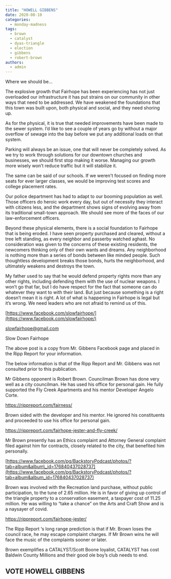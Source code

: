 ```yaml
---
title: "HOWELL GIBBENS"
date: 2020-08-10
categories: 
  - monday-madness
tags: 
  - brown
  - catalyst
  - dyas-triangle
  - election
  - gibbens
  - robert-brown
authors: 
  - admin
---
```


Where we should be…

The explosive growth that Fairhope has been experiencing has not just overloaded our infrastructure it has put strains on our community in other ways that need to be addressed. We have weakened the foundations that this town was built upon, both physical and social, and they need shoring up.

As for the physical, it is true that needed improvements have been made to the sewer system. I’d like to see a couple of years go by without a major overflow of sewage into the bay before we put any additional loads on that system.

Parking will always be an issue, one that will never be completely solved. As we try to work through solutions for our downtown churches and businesses, we should first stop making it worse. Managing our growth more wisely won’t reduce traffic but it will stabilize it.

The same can be said of our schools. If we weren't focused on finding more seats for ever larger classes, we would be improving test scores and college placement rates.

Our police department has had to adapt to our booming population as well. Those officers do heroic work every day, but out of necessity they interact with citizens less, and the department shows signs of evolving away from its traditional small-town approach. We should see more of the faces of our law-enforcement officers.

Beyond these physical elements, there is a social foundation to Fairhope that is being eroded. I have seen property purchased and cleared, without a tree left standing, as every neighbor and passerby watched aghast. No consideration was given to the concerns of these existing residents, the newcomers thinking only of their own wants and dreams. Any neighborhood is nothing more than a series of bonds between like minded people. Such thoughtless development breaks those bonds, hurts the neighborhood, and ultimately weakens and destroys the town.

My father used to say that he would defend property rights more than any other rights, including defending them with the use of nuclear weapons. I won’t go that far, but I do have respect for the fact that someone can do whatever they want to with their land. But just because something is a right doesn’t mean it is right. A lot of what is happening in Fairhope is legal but it’s wrong. We need leaders who are not afraid to remind us of this.

[https://www.facebook.com/slowfairhope/](https://www.facebook.com/slowfairhope/)

[slowfairhope@gmail.com](mailto:slowfairhope@gmail.com)

Slow Down Fairhope

The above post is a copy from Mr. Gibbens Facebook page and placed in the Ripp Report for your information.

The below information is that of the Ripp Report and Mr. Gibbens was not consulted prior to this publication.

Mr Gibbens opponent is Robert Brown. Councilman Brown has done very well as a city councilman. He has used his office for personal gain. He fully supported the Fly Creek Apartments and his mentor Developer Angelo Corte.

https://rippreport.com/fairness/

Brown sided with the developer and his mentor. He ignored his constituents and proceeded to use his office for personal gain.

https://rippreport.com/fairhope-jester-and-fly-creek/

Mr Brown presently has an Ethics complaint and Attorney General complaint filed against him for contracts, closely related to the city, that benefited him personally.

[https://www.facebook.com/pg/BackstoryPodcast/photos/?tab=album&album\_id=176840437028737](https://www.facebook.com/pg/BackstoryPodcast/photos/?tab=album&album_id=176840437028737)

Brown was involved with the Recreation land purchase, without public participation, to the tune of 2.65 million. He is in favor of giving up control of the triangle property to a conservation easement, a taxpayer cost of 11.25 million. He was willing to “take a chance” on the Arts and Craft Show and is a naysayer of covid.

https://rippreport.com/fairhope-jester/

The Ripp Report ‘s long range prediction is that if Mr. Brown loses the council race, he may escape complaint charges. If Mr Brown wins he will face the music of the complaints sooner or later.

Brown exemplifies a CATALYST/Scott Boone loyalist, CATALYST has cost Baldwin County Millions and their good ole boy’s club needs to end.

## VOTE HOWELL GIBBENS
